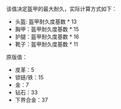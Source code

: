 该值决定盔甲的最大耐久，实际计算方式如下：

* 头盔: 盔甲耐久度基数 * 13
* 胸甲：盔甲耐久度基数 * 15
* 护腿：盔甲耐久度基数 * 16
* 靴子：盔甲耐久度基数 * 11

原版值：

* 皮革：5
* 锁链/铁：15
* 金：7
* 钻石：33
* 下界合金：37